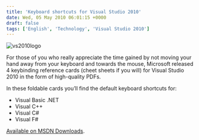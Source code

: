 ```yaml
---
title: 'Keyboard shortcuts for Visual Studio 2010'
date: Wed, 05 May 2010 06:01:15 +0000
draft: false
tags: ['English', 'Technology', 'Visual Studio 2010']
---
```


![vs2010logo](http://blog.madd0.com/images/WindowsLiveWriter/lang_enKeyboardshortcutsforVisualStudio2_7F01/vs2010logo_3.png "vs2010logo")

For those of you who really appreciate the time gained by not moving your hand away from your keyboard and towards the mouse, Microsoft released 4 keybinding reference cards (cheet sheets if you will) for Visual Studio 2010 in the form of high-quality PDFs.

In these foldable cards you’ll find the default keyboard shortcuts for:

*   Visual Basic .NET
*   Visual C++
*   Visual C#
*   Visual F#

[Available on MSDN Downloads](http://www.microsoft.com/downloads/details.aspx?displaylang=en&FamilyID=92ced922-d505-457a-8c9c-84036160639f).